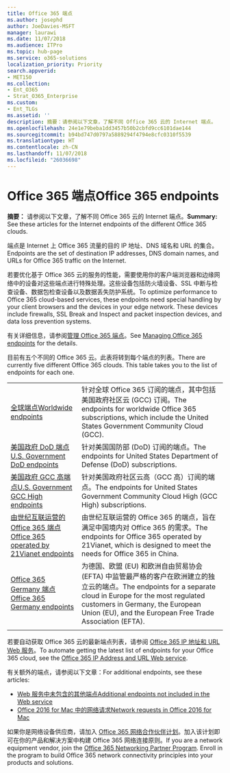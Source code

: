 ```yaml
---
title: Office 365 端点
ms.author: josephd
author: JoeDavies-MSFT
manager: laurawi
ms.date: 11/07/2018
ms.audience: ITPro
ms.topic: hub-page
ms.service: o365-solutions
localization_priority: Priority
search.appverid:
- MET150
ms.collection:
- Ent_O365
- Strat_O365_Enterprise
ms.custom:
- Ent_TLGs
ms.assetid: ''
description: 摘要：请参阅以下文章，了解不同 Office 365 云的 Internet 端点。
ms.openlocfilehash: 24e1e79beba1dd3457b50b2cbfd9cc6101dae144
ms.sourcegitcommit: b94bd747d0797a5889294f4794e8cfc0310f5539
ms.translationtype: HT
ms.contentlocale: zh-CN
ms.lasthandoff: 11/07/2018
ms.locfileid: "26036698"
---
```

# <a name="office-365-endpoints"></a><span data-ttu-id="7569f-103">Office 365 端点</span><span class="sxs-lookup"><span data-stu-id="7569f-103">Office 365 endpoints</span></span>

<span data-ttu-id="7569f-104">**摘要：** 请参阅以下文章，了解不同 Office 365 云的 Internet 端点。</span><span class="sxs-lookup"><span data-stu-id="7569f-104">**Summary:** See these articles for the Internet endpoints of the different Office 365 clouds.</span></span>
  
<span data-ttu-id="7569f-105">端点是 Internet 上 Office 365 流量的目的 IP 地址、DNS 域名和 URL 的集合。</span><span class="sxs-lookup"><span data-stu-id="7569f-105">Endpoints are the set of destination IP addresses, DNS domain names, and URLs for Office 365 traffic on the Internet.</span></span> 

<span data-ttu-id="7569f-p101">若要优化基于 Office 365 云的服务的性能，需要使用你的客户端浏览器和边缘网络中的设备对这些端点进行特殊处理。这些设备包括防火墙设备、SSL 中断与检查设备、数据包检查设备以及数据丢失防护系统。</span><span class="sxs-lookup"><span data-stu-id="7569f-p101">To optimize performance to Office 365 cloud-based services, these endpoints need special handling by your client browsers and the devices in your edge network. These devices include firewalls, SSL Break and Inspect and packet inspection devices, and data loss prevention systems.</span></span>

<span data-ttu-id="7569f-108">有关详细信息，请参阅[管理 Office 365 端点](managing-office-365-endpoints.md)。</span><span class="sxs-lookup"><span data-stu-id="7569f-108">See [Managing Office 365 endpoints](managing-office-365-endpoints.md) for the details.</span></span>

<span data-ttu-id="7569f-p102">目前有五个不同的 Office 365 云。此表将转到每个端点的列表。</span><span class="sxs-lookup"><span data-stu-id="7569f-p102">There are currently five different Office 365 clouds. This table takes you to the list of endpoints for each one.</span></span>

|||
|:-------|:-----|
| [<span data-ttu-id="7569f-111">全球端点</span><span class="sxs-lookup"><span data-stu-id="7569f-111">Worldwide endpoints</span></span>](urls-and-ip-address-ranges.md) | <span data-ttu-id="7569f-112">针对全球 Office 365 订阅的端点，其中包括美国政府社区云 (GCC) 订阅。</span><span class="sxs-lookup"><span data-stu-id="7569f-112">The endpoints for worldwide Office 365 subscriptions, which include the United States Government Community Cloud (GCC).</span></span> |
| [<span data-ttu-id="7569f-113">美国政府 DoD 端点</span><span class="sxs-lookup"><span data-stu-id="7569f-113">U.S. Government DoD endpoints</span></span>](office-365-u-s-government-dod-endpoints.md) | <span data-ttu-id="7569f-114">针对美国国防部 (DoD) 订阅的端点。</span><span class="sxs-lookup"><span data-stu-id="7569f-114">The endpoints for United States Department of Defense (DoD) subscriptions.</span></span> |
| [<span data-ttu-id="7569f-115">美国政府 GCC 高端点</span><span class="sxs-lookup"><span data-stu-id="7569f-115">U.S. Government GCC High endpoints</span></span>](office-365-u-s-government-gcc-high-endpoints.md) | <span data-ttu-id="7569f-116">针对美国政府社区云高（GCC 高）订阅的端点。</span><span class="sxs-lookup"><span data-stu-id="7569f-116">The endpoints for United States Government Community Cloud High (GCC High) subscriptions.</span></span> |
| [<span data-ttu-id="7569f-117">由世纪互联运营的 Office 365 端点</span><span class="sxs-lookup"><span data-stu-id="7569f-117">Office 365 operated by 21Vianet endpoints</span></span>](urls-and-ip-address-ranges-21vianet.md) | <span data-ttu-id="7569f-118">由世纪互联运营的 Office 365 的端点，旨在满足中国境内对 Office 365 的需求。</span><span class="sxs-lookup"><span data-stu-id="7569f-118">The endpoints for Office 365 operated by 21Vianet, which is designed to meet the needs for Office 365 in China.</span></span> |
| [<span data-ttu-id="7569f-119">Office 365 Germany 端点</span><span class="sxs-lookup"><span data-stu-id="7569f-119">Office 365 Germany endpoints</span></span>](office-365-germany-endpoints.md) | <span data-ttu-id="7569f-120">为德国、欧盟 (EU) 和欧洲自由贸易协会 (EFTA) 中监管最严格的客户在欧洲建立的独立云的端点。</span><span class="sxs-lookup"><span data-stu-id="7569f-120">The endpoints for a separate cloud in Europe for the most regulated customers in Germany, the European Union (EU), and the European Free Trade Association (EFTA).</span></span> |
|||

<span data-ttu-id="7569f-121">若要自动获取 Office 365 云的最新端点列表，请参阅 [Office 365 IP 地址和 URL Web 服务](office-365-ip-web-service.md)。</span><span class="sxs-lookup"><span data-stu-id="7569f-121">To automate getting the latest list of endpoints for your Office 365 cloud, see the [Office 365 IP Address and URL Web service](office-365-ip-web-service.md).</span></span>

<span data-ttu-id="7569f-122">有关额外的端点，请参阅以下文章：</span><span class="sxs-lookup"><span data-stu-id="7569f-122">For additional endpoints, see these articles:</span></span>

- [<span data-ttu-id="7569f-123">Web 服务中未包含的其他端点</span><span class="sxs-lookup"><span data-stu-id="7569f-123">Additional endpoints not included in the Web service</span></span>](additional-office365-ip-addresses-and-urls.md)
- [<span data-ttu-id="7569f-124">Office 2016 for Mac 中的网络请求</span><span class="sxs-lookup"><span data-stu-id="7569f-124">Network requests in Office 2016 for Mac</span></span>](network-requests-in-office-2016-for-mac.md)

<span data-ttu-id="7569f-p103">如果你是网络设备供应商，请加入 [Office 365 网络合作伙伴计划](office-365-networking-partner-program.md)。加入该计划即可在你的产品和解决方案中构建 Office 365 网络连接原则。</span><span class="sxs-lookup"><span data-stu-id="7569f-p103">If you are a network equipment vendor, join the [Office 365 Networking Partner Program](office-365-networking-partner-program.md). Enroll in the program to build Office 365 network connectivity principles into your products and solutions.</span></span> 
